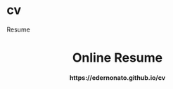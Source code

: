 # cv
Resume
<h1 align="center"> Online Resume </h1>




<h4 align="center">https://edernonato.github.io/cv</h4>
